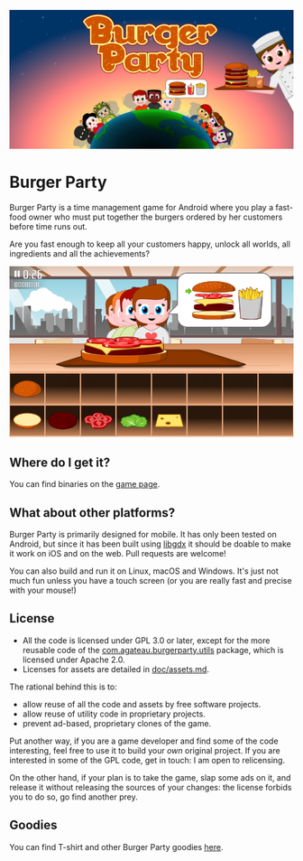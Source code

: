 ![Banner](extra/google-play-feature-graphic.png)

# Burger Party

Burger Party is a time management game for Android where you play a fast-food
owner who must put together the burgers ordered by her customers before time
runs out.

Are you fast enough to keep all your customers happy, unlock all worlds, all
ingredients and all the achievements?

![Screenshot](extra/screenshot.png)

## Where do I get it?

You can find binaries on the [game page][gp].

[gp]: http://agateau.com/projects/burgerparty

## What about other platforms?

Burger Party is primarily designed for mobile. It has only been tested on
Android, but since it has been built using [libgdx][] it should be doable to
make it work on iOS and on the web. Pull requests are welcome!

[libgdx]: https://libgdx.badlogicgames.com

You can also build and run it on Linux, macOS and Windows. It's just not much
fun unless you have a touch screen (or you are really fast and precise with
your mouse!)

## License

- All the code is licensed under GPL 3.0 or later, except for the more reusable
  code of the [com.agateau.burgerparty.utils][utils] package, which is licensed
  under Apache 2.0.
- Licenses for assets are detailed in [doc/assets.md](doc/assets.md).

The rational behind this is to:

- allow reuse of all the code and assets by free software projects.
- allow reuse of utility code in proprietary projects.
- prevent ad-based, proprietary clones of the game.

Put another way, if you are a game developer and find some of the code
interesting, feel free to use it to build your *own* original project. If you
are interested in some of the GPL code, get in touch: I am open to relicensing.

On the other hand, if your plan is to take the game, slap some ads on it, and
release it without releasing the sources of your changes: the license forbids
you to do so, go find another prey.

[utils]: burgerparty/src/com/agateau/burgerparty/utils

## Goodies

You can find T-shirt and other Burger Party goodies [here][goodies].

[goodies]: http://agateau.com/redirect/bp-goodies
